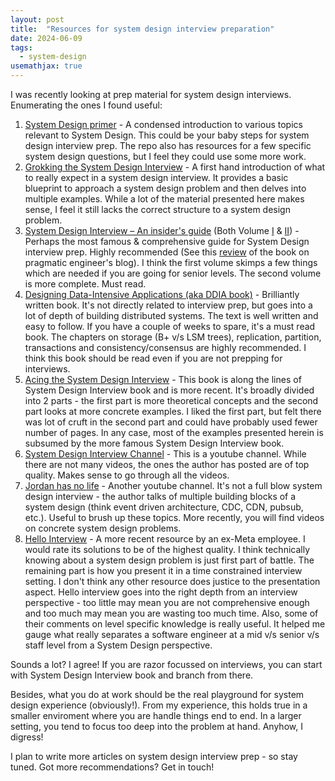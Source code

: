 ```yaml
---
layout: post
title:  "Resources for system design interview preparation"
date: 2024-06-09
tags:
  - system-design
usemathjax: true
---
```


I was recently looking at prep material for system design interviews. Enumerating the ones I found useful:

1. [System Design primer][sd-primer] - A condensed introduction to various topics relevant to System Design. This could be your baby steps for system design interview prep. The repo also has resources for a few specific system design questions, but I feel they could use some more work.
2. [Grokking the System Design Interview][grokking] - A first hand introduction of what to really expect in a system design interview. It provides a basic blueprint to approach a system design problem and then delves into multiple examples. While a lot of the material presented here makes sense, I feel it still lacks the correct structure to a system design problem.
3. [System Design Interview – An insider's guide][alex-yu] (Both Volume [I][alex-yu] & [II][alex-yu-2]) - Perhaps the most famous & comprehensive guide for System Design interview prep. Highly recommended (See this [review][alex-yu-review] of the book on pragmatic engineer's blog). I think the first volume skimps a few things which are needed if you are going for senior levels. The second volume is more complete. Must read.
4. [Designing Data-Intensive Applications (aka DDIA book)][ddia] - Brilliantly written book. It's not directly related to interview prep, but goes into a lot of depth of building distributed systems. The text is well written and easy to follow. If you have a couple of weeks to spare, it's a must read book. The chapters on storage (B+ v/s LSM trees), replication, partition, transactions and consistency/consensus are highly recommended. I think this book should be read even if you are not prepping for interviews.
5. [Acing the System Design Interview][acing-sd] - This book is along the lines of System Design Interview book and is more recent. It's broadly divided into 2 parts - the first part is more theoretical concepts and the second part looks at more concrete examples. I liked the first part, but felt there was lot of cruft in the second part and could have probably used fewer number of pages. In any case, most of the examples presented herein is subsumed by the more famous System Design Interview book.
6. [System Design Interview Channel][sd-interview-yt] - This is a youtube channel. While there are not many videos, the ones the author has posted are of top quality. Makes sense to go through all the videos.
7. [Jordan has no life][jordan] - Another youtube channel. It's not a full blow system design interview - the author talks of multiple building blocks of a system design (think  event driven architecture, CDC, CDN, pubsub, etc.). Useful to brush up these topics. More recently, you will find videos on concrete system design problems.
8. [Hello Interview][hello-interview] - A more recent resource by an ex-Meta employee. I would rate its solutions to be of the highest quality. I think technically knowing about a system design problem is just first part of battle. The remaining part is how you present it in a time constrained interview setting. I don't think any other resource does justice to the presentation aspect. Hello interview goes into the right depth from an interview perspective - too little may mean you are not comprehensive enough and too much may mean you are wasting too much time. Also, some of their comments on level specific knowledge is really useful. It helped me gauge what really separates a software engineer at a mid v/s senior v/s staff level from a System Design perspective.

Sounds a lot? I agree! If you are razor focussed on interviews, you can start with System Design Interview book and branch from there.

Besides, what you do at work should be the real playground for system design experience (obviously!). From my experience, this holds true in a smaller enviroment where you are handle things end to end. In a larger setting, you tend to focus too deep into the problem at hand. Anyhow, I digress!

I plan to write more articles on system design interview prep - so stay tuned. Got more recommendations? Get in touch!

[sd-primer]: https://github.com/donnemartin/system-design-primer
[grokking]: https://www.designgurus.io/course/grokking-the-system-design-interview
[alex-yu]: https://a.co/d/4yNCXje
[alex-yu-2]: https://a.co/d/10cZQg2
[alex-yu-review]: https://blog.pragmaticengineer.com/system-design-interview-an-insiders-guide-review/
[ddia]: https://dataintensive.net/
[acing-sd]: https://www.manning.com/books/acing-the-system-design-interview
[sd-interview-yt]: https://www.youtube.com/@SystemDesignInterview
[jordan]: https://www.youtube.com/@jordanhasnolife5163
[hello-interview]: https://www.hellointerview.com/learn/system-design/in-a-hurry/introduction
